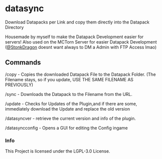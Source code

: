# datasync
Download Datapacks per Link and copy them directly into the Datapack Directory

Housemade by myself to make the Datapack Development easier for servers!
Also used on the MCTorn Server for easier Datapack Development ([@StonkDragon](https://github.com/StonkDragon) doesnt want always to DM a Admin with FTP Access lmao)


## Commands

/copy - Copies the downloaded Datapack File to the Datapack Folder. (The Filename stays, so if you update, USE THE SAME FILENAME AS PREVIOUSLY)

/sync <Filename> <URL> - Downloads the Datapack to the Filename from the URL.

/update - Checks for Updates of the Plugin,and if there are some, immediately download the Update and replace the old version

/datasyncver - retrieve the current version and info of the plugin.

/datasyncconfig - Opens a GUI for editing the Config ingame
  
  
### Info
  This Project is licensed under the LGPL-3.0 License.
